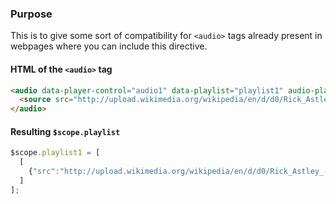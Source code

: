 ### Purpose
This is to give some sort of compatibility for `<audio>` tags already present in webpages where you can include this directive.

#### HTML of the ```<audio>``` tag
```html
<audio data-player-control="audio1" data-playlist="playlist1" audio-player>
  <source src="http://upload.wikimedia.org/wikipedia/en/d/d0/Rick_Astley_-_Never_Gonna_Give_You_Up.ogg" type="audio/ogg">
</audio>
```

#### Resulting `$scope.playlist`
```javascript
$scope.playlist1 = [
  [
    {"src":"http://upload.wikimedia.org/wikipedia/en/d/d0/Rick_Astley_-_Never_Gonna_Give_You_Up.ogg","type":"audio/ogg","media":""}
  ]
];
```

